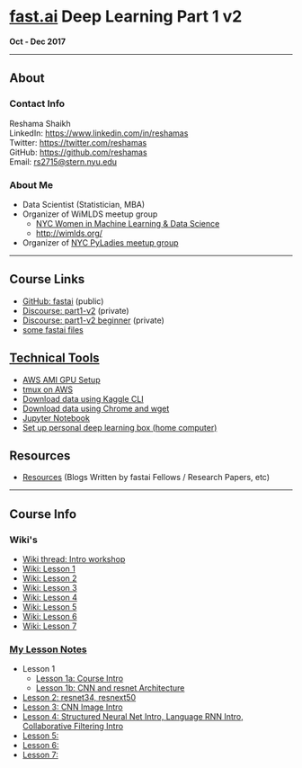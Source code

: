 # [fast.ai](http://www.fast.ai) Deep Learning Part 1 v2
**Oct - Dec 2017**  

---
## About

### Contact Info
Reshama Shaikh  
LinkedIn:  https://www.linkedin.com/in/reshamas   
Twitter:  https://twitter.com/reshamas  
GitHub:  https://github.com/reshamas  
Email:   rs2715@stern.nyu.edu  

### About Me
* Data Scientist (Statistician, MBA)
* Organizer of WiMLDS meetup group
     - [NYC Women in Machine Learning & Data Science](http://www.meetup.com/NYC-Women-in-Machine-Learning-Data-Science/)
     - http://wimlds.org/
* Organizer of [NYC PyLadies meetup group](https://www.meetup.com/NYC-PyLadies/)

---

## Course Links
* [GitHub: fastai](https://github.com/fastai/fastai) (public)
* [Discourse:  part1-v2](http://forums.fast.ai/c/part1-v2) (private)
* [Discourse:  part1-v2 beginner](http://forums.fast.ai/c/part1v2-beg) (private)
* [some fastai files](http://files.fast.ai)

## [Technical Tools](tools/)
* [AWS AMI GPU Setup](tools/aws_ami_gpu_setup.md)  
* [tmux on AWS](tools/tmux.md)
* [Download data using Kaggle CLI](tools/download_data_kaggle_cli.md)
* [Download data using Chrome and wget](tools/download_data_chrome_curlwget.md)
* [Jupyter Notebook](tools/jupyter_notebook.md)
* [Set up personal deep learning box (home computer)](tools/setup_personal_dl_box.md)

## Resources
* [Resources](resources.md) (Blogs Written by fastai Fellows / Research Papers, etc)

---
## Course Info

### Wiki's
* [Wiki thread: Intro workshop](http://forums.fast.ai/t/wiki-thread-intro-workshop/6537)
* [Wiki: Lesson 1](http://forums.fast.ai/t/wiki-lesson-1/7011)
* [Wiki: Lesson 2](http://forums.fast.ai/t/wiki-lesson-2/7452)
* [Wiki: Lesson 3](http://forums.fast.ai/t/wiki-lesson-3/7809)
* [Wiki: Lesson 4](http://forums.fast.ai/t/wiki-lesson-4/8112)
* [Wiki: Lesson 5](http://forums.fast.ai/t/wiki-lesson-5/8408)
* [Wiki: Lesson 6](http://forums.fast.ai/t/wiki-lesson-6/8629)
* [Wiki: Lesson 7](http://forums.fast.ai/t/lesson-7-wiki-thread/8847/1)


### [My Lesson Notes](lessons/) 
* Lesson 1
  - [Lesson 1a: Course Intro](lessons/lesson_1a_course_intro.md)
  - [Lesson 1b: CNN and resnet Architecture](lessons/lesson_1b_cnn_tools.md)
* [Lesson 2: resnet34, resnext50](lessons/lesson_2_resnet34_resnext50.md)
* [Lesson 3: CNN Image Intro](lessons/)
* [Lesson 4: Structured Neural Net Intro, Language RNN Intro, Collaborative Filtering Intro](lessons/)
* [Lesson 5:  ](lessons/lesson_5_x.md)
* [Lesson 6:  ](lessons/lesson_6_x.md)
* [Lesson 7:  ](lessons/lesson_7_x.md)

